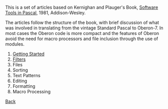 
This is a set of articles based on Kernighan and Plauger's Book,
[Software Tools in Pascal](https://openlibrary.org/books/OL4258115M/Software_tools_in_Pascal), 1981, Addison-Wesley.

The articles follow the structure of the book, with brief discussion
of what was involved in translating from the vintage Standard Pascal 
to Oberon-7. In most cases the Oberon code is more compact and the
features of Oberon avoid the need for macro processors and file
inclusion through the use of modules.

1. [Getting Started](/blog/2020/09/29/Software-Tools-1.html)
2. [Filters](http://localhost:8000/blog/2020/10/31/Filters.html)
3. Files
4. Sorting
5. Text Patterns
6. Editing
7. Formatting
8. Macro Processing

[Back](./)

